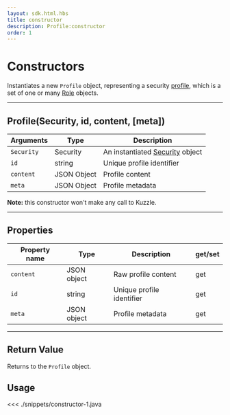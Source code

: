 ```yaml
---
layout: sdk.html.hbs
title: constructor
description: Profile:constructor
order: 1
---
```


# Constructors

Instantiates a new `Profile` object, representing a security [profile](/core/1/guide/guides/essentials/security/#users-profiles-and-roles), which is a set of one or many [Role](/sdk/android/3/controllers/role//) objects.

---

## Profile(Security, id, content, [meta])

| Arguments  | Type        | Description                                                              |
| ---------- | ----------- | ------------------------------------------------------------------------ |
| `Security` | Security    | An instantiated [Security](/sdk/android/3/controllers/security//) object |
| `id`       | string      | Unique profile identifier                                                |
| `content`  | JSON Object | Profile content                                                          |
| `meta`     | JSON Object | Profile metadata                                                         |

**Note:** this constructor won't make any call to Kuzzle.

---

## Properties

| Property name | Type        | Description               | get/set |
| ------------- | ----------- | ------------------------- | ------- |
| `content`     | JSON object | Raw profile content       | get     |
| `id`          | string      | Unique profile identifier | get     |
| `meta`        | JSON object | Profile metadata          | get     |

---

## Return Value

Returns to the `Profile` object.

## Usage

<<< ./snippets/constructor-1.java
